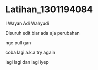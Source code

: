 # Latihan_1301194084

I Wayan Adi Wahyudi

Disuruh edit biar ada aja perubahan

nge pull gan

coba lagi a.k.a try again

lagi lagi dan lagi 
iyep

